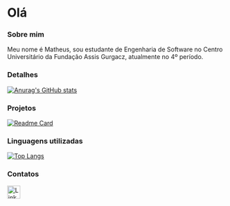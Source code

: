 # Olá

### Sobre mim 
Meu nome é Matheus, sou estudante de Engenharia de Software no Centro Universitário da Fundação Assis Gurgacz, atualmente no 4º período. 

### Detalhes

[![Anurag's GitHub stats](https://github-readme-stats.vercel.app/api?username=eimatheusinho&show_icons=true&theme=dark)](httpsgithub.com/anuraghazra/github-readme-stats)

### Projetos

[![Readme Card](https://github-readme-stats.vercel.app/api/pin/?username=eimatheusinho&repo=nlw-10-copa&theme=dark)](https://github.com/anuraghazra/github-readme-stats)

### Linguagens utilizadas

[![Top Langs](https://github-readme-stats.vercel.app/api/top-langs/?username=eimatheusinho&layout=compact)](httpsgithub.comanuraghazragithub-readme-stats)

### Contatos

[<img src='https://img.shields.io/badge/LinkedIn-0077B5?style=for-the-badge&logo=linkedin&logoColor=white' alt='Linkedin' height='30'>](https://www.linkedin.com/in/matheus-eduardo-dos-santos-ti/)
